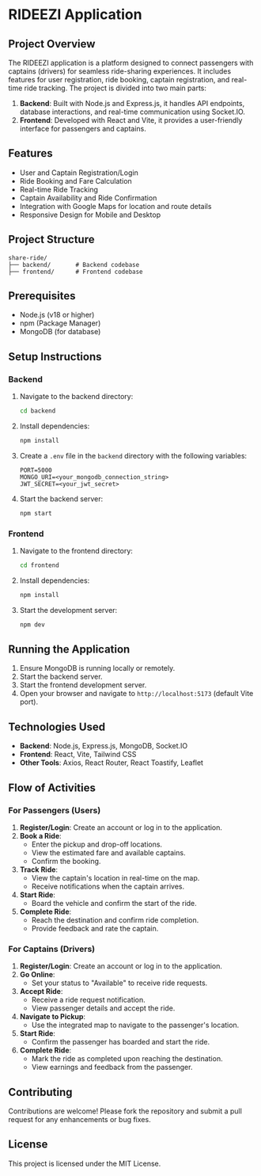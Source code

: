 # RIDEEZI Application

## Project Overview
The  RIDEEZI application is a platform designed to connect passengers with captains (drivers) for seamless ride-sharing experiences. It includes features for user registration, ride booking, captain registration, and real-time ride tracking. The project is divided into two main parts:

1. **Backend**: Built with Node.js and Express.js, it handles API endpoints, database interactions, and real-time communication using Socket.IO.
2. **Frontend**: Developed with React and Vite, it provides a user-friendly interface for passengers and captains.

## Features
- User and Captain Registration/Login
- Ride Booking and Fare Calculation
- Real-time Ride Tracking
- Captain Availability and Ride Confirmation
- Integration with Google Maps for location and route details
- Responsive Design for Mobile and Desktop

## Project Structure
```
share-ride/
├── backend/       # Backend codebase
├── frontend/      # Frontend codebase
```

## Prerequisites
- Node.js (v18 or higher)
- npm (Package Manager)
- MongoDB (for database)

## Setup Instructions

### Backend
1. Navigate to the backend directory:
   ```bash
   cd backend
   ```
2. Install dependencies:
   ```bash
   npm install
   ```
3. Create a `.env` file in the `backend` directory with the following variables:
   ```env
   PORT=5000
   MONGO_URI=<your_mongodb_connection_string>
   JWT_SECRET=<your_jwt_secret>
   ```
4. Start the backend server:
   ```bash
   npm start
   ```

### Frontend
1. Navigate to the frontend directory:
   ```bash
   cd frontend
   ```
2. Install dependencies:
   ```bash
   npm install
   ```
3. Start the development server:
   ```bash
   npm dev
   ```

## Running the Application
1. Ensure MongoDB is running locally or remotely.
2. Start the backend server.
3. Start the frontend development server.
4. Open your browser and navigate to `http://localhost:5173` (default Vite port).

## Technologies Used
- **Backend**: Node.js, Express.js, MongoDB, Socket.IO
- **Frontend**: React, Vite, Tailwind CSS
- **Other Tools**: Axios, React Router, React Toastify, Leaflet

## Flow of Activities

### For Passengers (Users)
1. **Register/Login**: Create an account or log in to the application.
2. **Book a Ride**:
   - Enter the pickup and drop-off locations.
   - View the estimated fare and available captains.
   - Confirm the booking.
3. **Track Ride**:
   - View the captain's location in real-time on the map.
   - Receive notifications when the captain arrives.
4. **Start Ride**:
   - Board the vehicle and confirm the start of the ride.
5. **Complete Ride**:
   - Reach the destination and confirm ride completion.
   - Provide feedback and rate the captain.

### For Captains (Drivers)
1. **Register/Login**: Create an account or log in to the application.
2. **Go Online**:
   - Set your status to "Available" to receive ride requests.
3. **Accept Ride**:
   - Receive a ride request notification.
   - View passenger details and accept the ride.
4. **Navigate to Pickup**:
   - Use the integrated map to navigate to the passenger's location.
5. **Start Ride**:
   - Confirm the passenger has boarded and start the ride.
6. **Complete Ride**:
   - Mark the ride as completed upon reaching the destination.
   - View earnings and feedback from the passenger.

## Contributing
Contributions are welcome! Please fork the repository and submit a pull request for any enhancements or bug fixes.

## License
This project is licensed under the MIT License.
